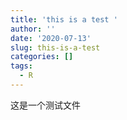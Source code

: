 ```yaml
---
title: 'this is a test '
author: ''
date: '2020-07-13'
slug: this-is-a-test
categories: []
tags:
  - R
---
```

这是一个测试文件